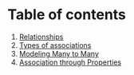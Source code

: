 # Table of contents
1. [Relationships](relationships.md)
2. [Types of associations](more_association.md)
3. [Modeling Many to Many](many_to_many.md)
4. [Association through Properties](properties.md)
